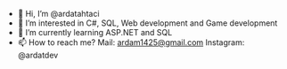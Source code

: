 - 👋 Hi, I’m @ardatahtaci
- 👀 I’m interested in C#, SQL, Web development and Game development
- 🌱 I’m currently learning ASP.NET and SQL
- 📫 How to reach me?
Mail: ardam1425@gmail.com
Instagram: @ardatdev

<!---
ardatahtaci/ardatahtaci is a ✨ special ✨ repository because its `README.md` (this file) appears on your GitHub profile.
You can click the Preview link to take a look at your changes.
--->
